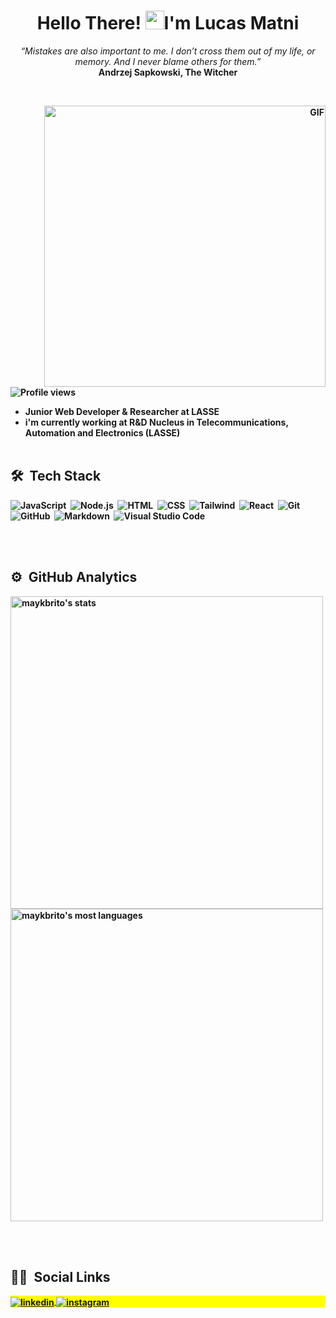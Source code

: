 <h1 align= "center">Hello There! <img src="https://raw.githubusercontent.com/kaueMarques/kaueMarques/master/hi.gif" width="30px">I'm Lucas Matni</h1> 
<p align="center">
   <i>“Mistakes are also important to me. I don’t cross them out of my life, or memory. And I never blame others for them.”</i>
   <br/>
   <b>Andrzej Sapkowski, The Witcher<b/>
</p>
   
<br/>
<div align="right">
   <img align="right" width="450px" alt="GIF" src="https://github.com/lucasmatnibezerra/lucasmatnibezerra/blob/main/preview.gif"/>
</div>

<p align="left"> <img src="https://komarev.com/ghpvc/?username=lucasmatnibezerra&color=orange" alt="Profile views" /> </p>

- Junior Web Developer & Researcher at LASSE
- i'm currently working at R&D Nucleus in Telecommunications, Automation and Electronics (LASSE)
<br><br>

## 🛠 &nbsp;Tech Stack

![JavaScript](https://img.shields.io/badge/-JavaScript-05122A?style=flat&logo=javascript)&nbsp;
![Node.js](https://img.shields.io/badge/-Node.js-05122A?style=flat&logo=node.js)&nbsp;
![HTML](https://img.shields.io/badge/-HTML-05122A?style=flat&logo=HTML5)&nbsp;
![CSS](https://img.shields.io/badge/-CSS-05122A?style=flat&logo=CSS3&logoColor=1572B6)&nbsp;
![Tailwind](https://img.shields.io/badge/-Tailwind-05122A?style=flat&logo=tailwindcss)&nbsp;
![React](https://img.shields.io/badge/-React-05122A?style=flat&logo=react)&nbsp;
![Git](https://img.shields.io/badge/-Git-05122A?style=flat&logo=git)&nbsp;
![GitHub](https://img.shields.io/badge/-GitHub-05122A?style=flat&logo=github)&nbsp;
![Markdown](https://img.shields.io/badge/-Markdown-05122A?style=flat&logo=markdown)&nbsp;
![Visual Studio Code](https://img.shields.io/badge/-Visual%20Studio%20Code-05122A?style=flat&logo=visual-studio-code&logoColor=007ACC)&nbsp;


<br><br>

## ⚙️ &nbsp;GitHub Analytics

<p align="left">
<img width="500em" src="https://github-readme-stats.vercel.app/api?username=lucasmatnibezerra&show_icons=true&theme=github_dark" alt="maykbrito's stats"/>
<img width="500em" src="https://github-readme-stats.vercel.app/api/top-langs/?username=lucasmatnibezerra&layout=compact&theme=github_dark" alt="maykbrito's most languages"/>
</p>

<br><br>

## 👦🏻 &nbsp;Social Links

<p align="left" style="background:yellow">
<a href="https://linkedin.com/in/lucas-matni-bezerra-139b0616a/" target="_blank">
  <img align="center" src="https://img.shields.io/badge/-lucasbezerra-05122A?style=flat&logo=linkedin" alt="linkedin"/>
</a>
<a href="https://instagram.com/lucasmatni_" target="_blank">
 <img align="center" src="https://img.shields.io/badge/-lucasmatni-05122A?style=flat&logo=instagram" alt="instagram"/>
</a>
